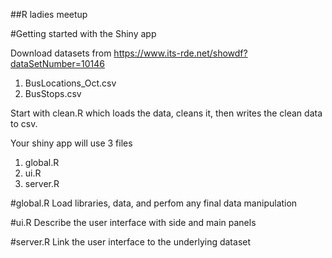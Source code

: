 ##R ladies meetup

#Getting started with the Shiny app

Download datasets from https://www.its-rde.net/showdf?dataSetNumber=10146
1. BusLocations_Oct.csv
2. BusStops.csv

Start with clean.R which loads the data, cleans it, then writes the clean data to csv.

Your shiny app will use 3 files
1. global.R
2. ui.R
3. server.R

#global.R
Load libraries, data, and perfom any final data manipulation

#ui.R
Describe the user interface with side and main panels

#server.R
Link the user interface to the underlying dataset


